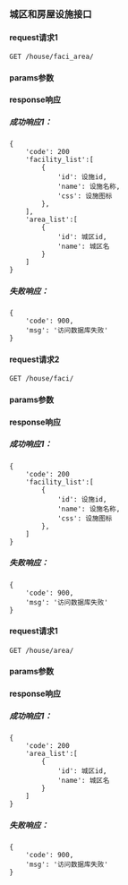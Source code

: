 
### 城区和房屋设施接口

#### request请求1

    GET /house/faci_area/

#### params参数

#### response响应

##### 成功响应1：

    {
        'code': 200
        'facility_list':[
            {
                'id': 设施id,
                'name': 设施名称,
                'css': 设施图标
            },
        ],
        'area_list':[
            {
                'id': 城区id,
                'name': 城区名
            }
        ]
    }

##### 失败响应：

    {
        'code': 900,
        'msg': '访问数据库失败'
    }


#### request请求2

    GET /house/faci/

#### params参数

#### response响应

##### 成功响应1：

    {
        'code': 200
        'facility_list':[
            {
                'id': 设施id,
                'name': 设施名称,
                'css': 设施图标
            },
        ]
    }

##### 失败响应：

    {
        'code': 900,
        'msg': '访问数据库失败'
    }


#### request请求1

    GET /house/area/

#### params参数

#### response响应

##### 成功响应1：

    {
        'code': 200
        'area_list':[
            {
                'id': 城区id,
                'name': 城区名
            }
        ]
    }

##### 失败响应：

    {
        'code': 900,
        'msg': '访问数据库失败'
    }